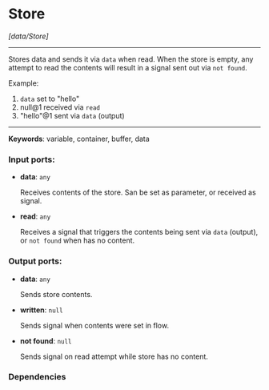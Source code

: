 # Store

_[data/Store]_

---

Stores data and sends it via `data` when read. When the store is empty, any attempt to read the contents will result in a signal sent out via `not found`.  
  
Example:  
1. `data` set to "hello"  
2. null@1 received via `read`  
3. "hello"@1 sent via `data` (output)  

---

__Keywords__: variable, container, buffer, data

### Input ports:

* __data__: ` any `

    Receives contents of the store. San be set as parameter, or received as signal.


* __read__: ` any `

    Receives a signal that triggers the contents being sent via `data` (output), or `not found` when has no content.

### Output ports:

* __data__: ` any `

    Sends store contents.


* __written__: ` null `

    Sends signal when contents were set in flow.


* __not found__: ` null `

    Sends signal on read attempt while store has no content.

### Dependencies





